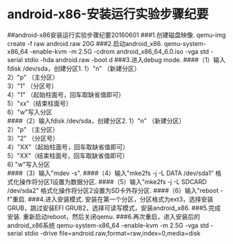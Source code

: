 # android-x86-安装运行实验步骤纪要
##android-x86安装运行实验步骤纪要20160601
###1.创建磁盘映像.
    qemu-img create -f raw android.raw 20G
###2.启动android_x86.
    qemu-system-x86_64 -enable-kvm -m 2.5G -cdrom android_x86_64_6.0.iso -vga std -serial stdio -hda android.raw -boot d
###3.进入debug mode.
####（1）输入fdisk /dev/sda，创建分区1. 
       1）"n" （新建分区）<br>
       2）"p" （主分区）<br>
       3）"1" （分区号）<br>
       4）"1" （起始柱面号，回车取缺省值即可） <br>
       5）"xx"（结束柱面号）<br>
       6）"w"写入分区<br>
####（2）输入fdisk /dev/sda，创建分区2.
       1）"n" （新建分区）<br>
       2）"p" （主分区）<br>
       3）"2" （分区号）<br>
       4）"XX"（起始柱面号，回车取缺省值即可）<br> 
       5）"XX"（结束柱面号，回车取缺省值即可）<br>
       6) "w"写入分区<br>
####（3）输入"mdev -s".
####（4）输入"mke2fs -j -L DATA /dev/sda1" 
    格式化操作将分区1设置为数据分区.
####（5）输入"mke2fs -j -L SDCARD /dev/sda2" 
    格式化操作将分区2设置为SD卡外存分区.
####（6）输入"reboot -f"重启.
###4.进入安装模式.
    安装在第一个分区，分区格式为ext3，选择安装GRUB，跳过安装EFI GRUB2，选择可读写模式，安装android_x86.
###5.完成安装.
    重新启动reboot，然后关闭qemu.
###6.再次重启，进入安装后的android_x86系统 
    qemu-system-x86_64 -enable-kvm -m 2.5G -vga std -serial stdio -drive file=android.raw,format=raw,index=0,media=disk

  

  
